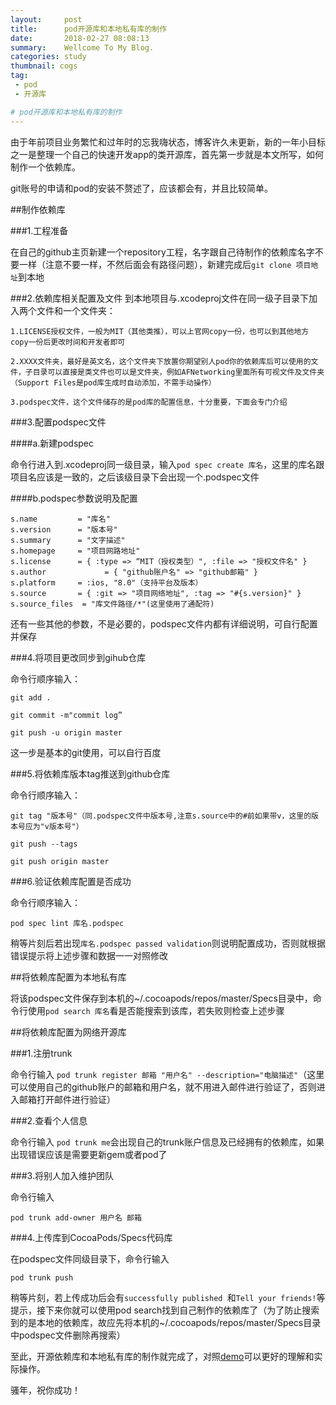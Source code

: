 ```yaml
---
layout:     post
title:      pod开源库和本地私有库的制作
date:       2018-02-27 08:08:13
summary:    Wellcome To My Blog.
categories: study
thumbnail: cogs
tag:
 - pod
 - 开源库

# pod开源库和本地私有库的制作
---
```


由于年前项目业务繁忙和过年时的忘我嗨状态，博客许久未更新，新的一年小目标之一是整理一个自己的快速开发app的类开源库，首先第一步就是本文所写，如何制作一个依赖库。

git账号的申请和pod的安装不赘述了，应该都会有，并且比较简单。

##制作依赖库

###1.工程准备

在自己的github主页新建一个repository工程，名字跟自己待制作的依赖库名字不要一样（注意不要一样，不然后面会有路径问题），新建完成后```git clone 项目地址```到本地

###2.依赖库相关配置及文件
到本地项目与.xcodeproj文件在同一级子目录下加入两个文件和一个文件夹：

```
1.LICENSE授权文件，一般为MIT（其他类推），可以上官网copy一份，也可以到其他地方copy一份后更改时间和开发者即可

```
```
2.XXXX文件夹，最好是英文名，这个文件夹下放置你期望别人pod你的依赖库后可以使用的文件，子目录可以直接是类文件也可以是文件夹，例如AFNetworking里面所有可视文件及文件夹（Support Files是pod库生成时自动添加，不需手动操作）

```
```
3.podspec文件，这个文件储存的是pod库的配置信息，十分重要，下面会专门介绍

```

###3.配置podspec文件

####a.新建podspec

命令行进入到.xcodeproj同一级目录，输入```pod spec create 库名```，这里的库名跟项目名应该是一致的，之后该级目录下会出现一个.podspec文件

####b.podspec参数说明及配置

```
s.name         = "库名"
s.version      = "版本号"
s.summary      = "文字描述"
s.homepage     = "项目网路地址"
s.license      = { :type => “MIT（授权类型）", :file => "授权文件名" }
s.author             = { "github账户名" => "github邮箱" }
s.platform     = :ios, "8.0"（支持平台及版本）
s.source       = { :git => "项目网络地址", :tag => "#{s.version}" }
s.source_files  = "库文件路径/*"(这里使用了通配符)
```

还有一些其他的参数，不是必要的，podspec文件内都有详细说明，可自行配置并保存

###4.将项目更改同步到gihub仓库

命令行顺序输入：

```
git add .
```
```
git commit -m"commit log”
```
```
git push -u origin master
```
这一步是基本的git使用，可以自行百度

###5.将依赖库版本tag推送到github仓库

命令行顺序输入：

```
git tag "版本号"（同.podspec文件中版本号,注意s.source中的#前如果带v，这里的版本号应为"v版本号"）
```
```
git push --tags
```
```
git push origin master
```

###6.验证依赖库配置是否成功

命令行顺序输入：

```
pod spec lint 库名.podspec
```
稍等片刻后若出现```库名.podspec passed validation```则说明配置成功，否则就根据错误提示将上述步骤和数据一一对照修改

##将依赖库配置为本地私有库

将该podspec文件保存到本机的~/.cocoapods/repos/master/Specs目录中，命令行使用```pod search 库名```看是否能搜索到该库，若失败则检查上述步骤

##将依赖库配置为网络开源库

###1.注册trunk

命令行输入 ```pod trunk register 邮箱 "用户名" --description="电脑描述"```（这里可以使用自己的github账户的邮箱和用户名，就不用进入邮件进行验证了，否则进入邮箱打开邮件进行验证）

###2.查看个人信息

命令行输入 ```pod trunk me```会出现自己的trunk账户信息及已经拥有的依赖库，如果出现错误应该是需要更新gem或者pod了

###3.将别人加入维护团队

命令行输入
 
```
pod trunk add-owner 用户名 邮箱

```
###4.上传库到CocoaPods/Specs代码库

在podspec文件同级目录下，命令行输入 

```
pod trunk push

```
稍等片刻，若上传成功后会有```successfully published ```和```Tell your friends!```等提示，接下来你就可以使用pod search找到自己制作的依赖库了（为了防止搜索到的是本地的依赖库，故应先将本机的~/.cocoapods/repos/master/Specs目录中podspec文件删除再搜索）


至此，开源依赖库和本地私有库的制作就完成了，对照[demo](https://github.com/JoshPellTan/TJPodTest.git)可以更好的理解和实际操作。

骚年，祝你成功！



